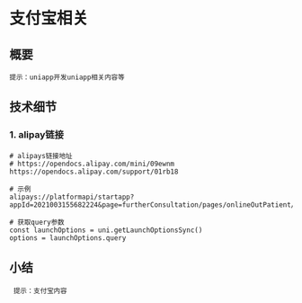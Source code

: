 # 支付宝相关

## 概要

`提示：uniapp开发uniapp相关内容等`

## 技术细节

### 1. alipay链接

```shell
# alipays链接地址
# https://opendocs.alipay.com/mini/09ewnm
https://opendocs.alipay.com/support/01rb18

# 示例
alipays://platformapi/startapp?appId=2021003155682224&page=furtherConsultation/pages/onlineOutPatient/onlineOutPatient&query=stdSecondDeptId=2168

# 获取query参数
const launchOptions = uni.getLaunchOptionsSync()
options = launchOptions.query
```

## 小结

` 提示：支付宝内容`
